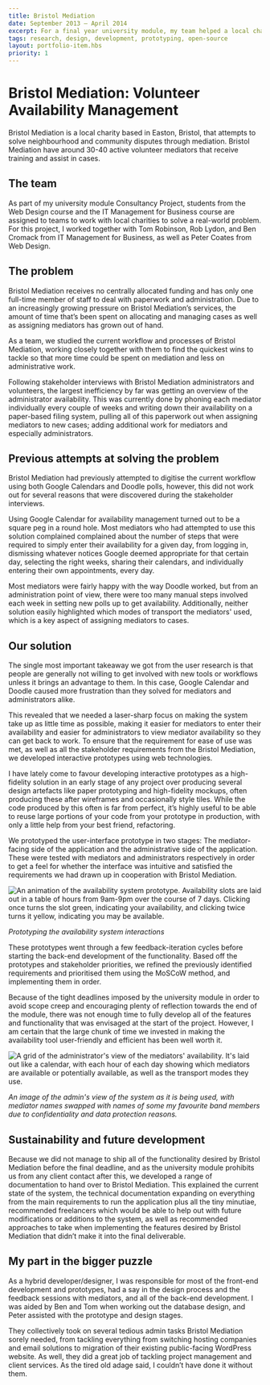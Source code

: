 ```yaml
---
title: Bristol Mediation
date: September 2013 – April 2014
excerpt: For a final year university module, my team helped a local charity design and build a tool to organise their volunteers.
tags: research, design, development, prototyping, open-source
layout: portfolio-item.hbs
priority: 1
---
```


# Bristol Mediation: Volunteer Availability Management

Bristol Mediation is a local charity based in Easton, Bristol, that attempts to solve neighbourhood and community disputes through mediation. Bristol Mediation have around 30-40 active volunteer mediators that receive training and assist in cases.

## The team

As part of my university module Consultancy Project, students from the Web Design course and the IT Management for Business course are assigned to teams to work with local charities to solve a real-world problem. For this project, I worked together with Tom Robinson, Rob Lydon, and Ben Cromack from IT Management for Business, as well as Peter Coates from Web Design.

## The problem

Bristol Mediation receives no centrally allocated funding and has only one full-time member of staff to deal with paperwork and administration. Due to an increasingly growing pressure on Bristol Mediation’s services, the amount of time that’s been spent on allocating and managing cases as well as assigning mediators has grown out of hand.

As a team, we studied the current workflow and processes of Bristol Mediation, working closely together with them to find the quickest wins to tackle so that more time could be spent on mediation and less on administrative work.

Following stakeholder interviews with Bristol Mediation administrators and volunteers, the largest inefficiency by far was getting an overview of the administrator availability. This was currently done by phoning each mediator individually every couple of weeks and writing down their availability on a paper-based filing system, pulling all of this paperwork out when assigning mediators to new cases; adding additional work for mediators and especially administrators.

## Previous attempts at solving the problem
Bristol Mediation had previously attempted to digitise the current workflow using both Google Calendars and Doodle polls, however, this did not work out for several reasons that were discovered during the stakeholder interviews.

Using Google Calendar for availability management turned out to be a square peg in a round hole. Most mediators who had attempted to use this solution complained complained about the number of steps that were required to simply enter their availability for a given day, from logging in, dismissing whatever notices Google deemed appropriate for that certain day, selecting the right weeks, sharing their calendars, and individually entering their own appointments, every day.

Most mediators were fairly happy with the way Doodle worked, but from an administration point of view, there were too many manual steps involved each week in setting new polls up to get availability. Additionally, neither solution easily highlighted which modes of transport the mediators' used, which is a key aspect of assigning mediators to cases.

## Our solution
The single most important takeaway we got from the user research is that people are generally not willing to get involved with new tools or workflows unless it brings an advantage to them. In this case, Google Calendar and Doodle caused more frustration than they solved for mediators and administrators alike.

This revealed that we needed a laser-sharp focus on making the system take up as little time as possible, making it easier for mediators to enter their availability and easier for administrators to view mediator availability so they can get back to work. To ensure that the requirement for ease of use was met, as well as all the stakeholder requirements from the Bristol Mediation, we developed interactive prototypes using web technologies.

I have lately come to favour developing interactive prototypes as a high-fidelity solution in an early stage of any project over producing several design artefacts like paper prototyping and high-fidelity mockups, often producing these after wireframes and occasionally style tiles. While the code produced by this often is far from perfect, it’s highly useful to be able to reuse large portions of your code from your prototype in production, with only a little help from your best friend, refactoring.

We prototyped the user-interface prototype in two stages: The mediator-facing side of the application and the administrative side of the application. These were tested with mediators and administrators respectively in order to get a feel for whether the interface was intuitive and satisfied the requirements we had drawn up in cooperation with Bristol Mediation.

![An animation of the availability system prototype. Availability slots are laid out in a table of hours from 9am-9pm over the course of 7 days. Clicking once turns the slot green, indicating your availability, and clicking twice turns it yellow, indicating you may be available.](//assets/images/content-images/bm.gif)

_Prototyping the availability system interactions_

These prototypes went through a few feedback-iteration cycles before starting the back-end development of the functionality. Based off the prototypes and stakeholder priorities, we refined the previously identified requirements and prioritised them using the MoSCoW method, and implementing them in order.

Because of the tight deadlines imposed by the university module in order to avoid scope creep and encouraging plenty of reflection towards the end of the module, there was not enough time to fully develop all of the features and functionality that was envisaged at the start of the project. However, I am certain that the large chunk of time we invested in making the availability tool user-friendly and efficient has been well worth it.

![A grid of the administrator's view of the mediators' availability. It's laid out like a calendar, with each hour of each day showing which mediators are available or potentially available, as well as the transport modes they use.](//assets/images/content-images/BM_availability_sample.png)

_An image of the admin's view of the system as it is being used, with mediator names swapped with names of some my favourite band members due to confidentiality and data protection reasons._

## Sustainability and future development
Because we did not manage to ship all of the functionality desired by Bristol Mediation before the final deadline, and as the university module prohibits us from any client contact after this, we developed a range of documentation to hand over to Bristol Mediation. This explained the current state of the system, the technical documentation expanding on everything from the main requirements to run the application plus all the tiny minutiae, recommended freelancers which would be able to help out with future modifications or additions to the system, as well as recommended approaches to take when implementing the features desired by Bristol Mediation that didn’t make it into the final deliverable.

## My part in the bigger puzzle
As a hybrid developer/designer, I was responsible for most of the front-end development and prototypes, had a say in the design process and the feedback sessions with mediators, and all of the back-end development. I was aided by Ben and Tom when working out the database design, and Peter assisted with the prototype and design stages.

They collectively took on several tedious admin tasks Bristol Mediation sorely needed, from tackling everything from switching hosting companies and email solutions to migration of their existing public-facing WordPress website. As well, they did a great job of tackling project management and client services. As the tired old adage said, I couldn’t have done it without them.
